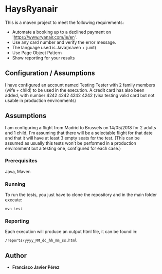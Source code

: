 # HaysRyanair
This is a maven project to meet the following requirements:
  - Automate a booking up to a declined payment on 'https://www.ryanair.com/ie/en'.
  - Use any card number and verify the error message.
  - The language used is Java(maven + junit)
  - Use Page Object Pattern
  - Show reporting for your results
  
## Configuration / Assumptions
I have configured an account named Testing Tester with 2 family members (wife + child) to be used in the execution.
A credit card has also been added, with number 4242 4242 4242 4242 (visa testing valid card but not usable in production environments)

## Assumptions
I am configuring a flight from Madrid to Brussels on 14/05/2018 for 2 adults and 1 child, I´m assuming that there will be a selectable flight for that date and that it will have at least 3 empty seats for the test. (This can be assumed as usually this tests won't be performed in a production environment but a testing one, configured for each case.)

### Prerequisites

Java, Maven

### Running

To run the tests, you just have to clone the repository and in the main folder execute:

```
mvn test
```

### Reporting

Each execution will produce an output html file, it can be found in: 
```
/reports/yyyy_MM_dd_hh_mm_ss.html
```

## Author

* **Francisco Javier Pérez**
